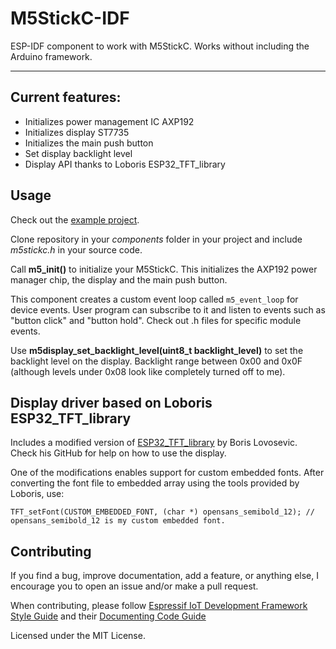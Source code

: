 # M5StickC-IDF

ESP-IDF component to work with M5StickC. Works without including the Arduino framework.

---

## Current features:

* Initializes power management IC AXP192
* Initializes display ST7735
* Initializes the main push button
* Set display backlight level
* Display API thanks to Loboris ESP32_TFT_library

## Usage

Check out the [example project](https://github.com/pablobacho/m5stickc-idf-example).

Clone repository in your *components* folder in your project and include *m5stickc.h* in your source code.

Call **m5_init()** to initialize your M5StickC. This initializes the AXP192 power manager chip, the display and the main push button.

This component creates a custom event loop called `m5_event_loop` for device events. User program can subscribe to it and listen to events such as "button click" and "button hold". Check out .h files for specific module events.

Use **m5display_set_backlight_level(uint8_t backlight_level)** to set the backlight level on the display. Backlight range between 0x00 and 0x0F (although levels under 0x08 look like completely turned off to me).

## Display driver based on Loboris ESP32_TFT_library

Includes a modified version of [ESP32_TFT_library](https://github.com/loboris/ESP32_TFT_library) by Boris Lovosevic. Check his GitHub for help on how to use the display.

One of the modifications enables support for custom embedded fonts. After converting the font file to embedded array using the tools provided by Loboris, use:

    TFT_setFont(CUSTOM_EMBEDDED_FONT, (char *) opensans_semibold_12); // opensans_semibold_12 is my custom embedded font.

## Contributing 

If you find a bug, improve documentation, add a feature, or anything else, I encourage you to open an issue and/or make a pull request.

When contributing, please follow [Espressif IoT Development Framework Style Guide](https://docs.espressif.com/projects/esp-idf/en/latest/contribute/style-guide.html) and their [Documenting Code Guide](https://docs.espressif.com/projects/esp-idf/en/latest/contribute/documenting-code.html)

Licensed under the MIT License.